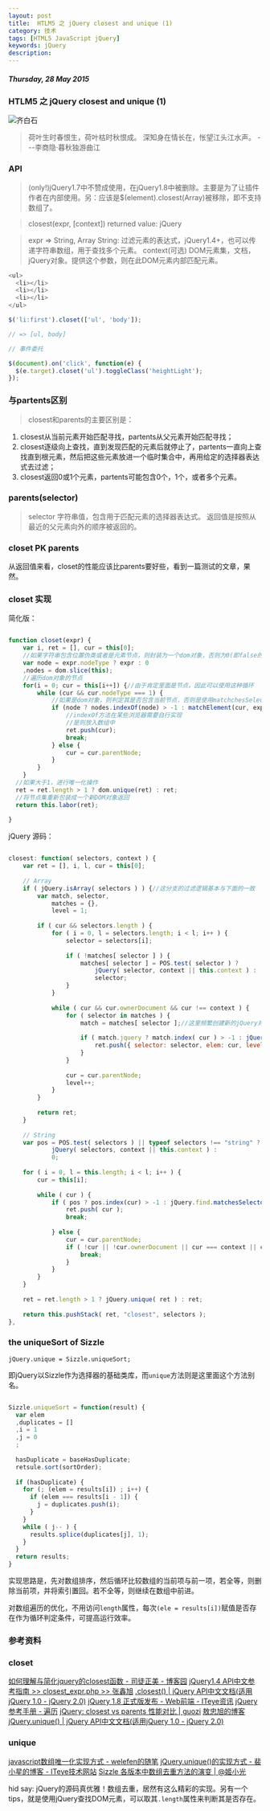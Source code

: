 ```yaml
---
layout: post
title:  HTLM5 之 jQuery closest and unique (1)
category: 技术
tags: [HTML5 JavaScript jQuery]
keywords: jQuery
description: 
---
```


##### Thursday, 28 May 2015

### HTLM5 之 jQuery closest and unique (1)

![齐白石](/../../assets/img/tech/2015/qibaishi_9.jpg)

> 荷叶生时春恨生，荷叶枯时秋恨成。
深知身在情长在，怅望江头江水声。
---李商隐·暮秋独游曲江

### API

> (only!)jQuery1.7中不赞成使用，在jQuery1.8中被删除。主要是为了让插件作者在内部使用。另：应该是$(element).closest(Array)被移除，即不支持数组了。

> closest(expr, [context])
returned value: jQuery

> expr => String, Array
String: 
过滤元素的表达式，jQuery1.4+，也可以传递字符串数组，用于查找多个元素。
context(可选)
DOM元素集，文档，jQuery对象。提供这个参数，则在此DOM元素内部匹配元素。


````javascript
<ul>
  <li></li>
  <li></li>
  <li></li>
</ul>

$('li:first').closet(['ul', 'body']);

// => [ul, body]

// 事件委托

$(document).on('click', function(e) {
  $(e.target).closet('ul').toggleClass('heightLight');
});

````

### 与partents区别

> closest和parents的主要区别是：
1. closest从当前元素开始匹配寻找，partents从父元素开始匹配寻找；
2. closest逐级向上查找，直到发现匹配的元素后就停止了，partents一直向上查找直到根元素，然后把这些元素放进一个临时集合中，再用给定的选择器表达式去过滤；
3. closest返回0或1个元素，partents可能包含0个，1个，或者多个元素。 

### parents(selector)
> selector 字符串值，包含用于匹配元素的选择器表达式。
返回值是按照从最近的父元素向外的顺序被返回的。

### closet PK parents
从返回值来看，closet的性能应该比parents要好些，看到一篇测试的文章，果然。

### closet 实现

简化版：

````javascript

function closet(expr) {
	var i, ret = [], cur = this[0];
	//如果字符串包含位置伪类或者是元素节点，则封装为一个dom对象，否则为0(即false的简写，用于快速跳过分支)
	var node = expr.nodeType ? expr : 0
	,nodes = dom.slice(this);
	//遍历dom对象的节点
	for(i = 0; cur = this[i++]) {//由于肯定里面是节点，因此可以使用这种循环
		while (cur && cur.nodeType === 1) {
	      	//如果是dom对象，则判定其是否包含当前节点，否则是使用matchchesSelector方法判定这个节点是否匹配给定的表达式expr
	      	if (node ? nodes.indexOf(node) > -1 : matchElement(cur, expr)) {
	      		//indexOf方法在某些浏览器需要自行实现
	      		//是则放入数组中
	      		ret.push(cur);
	      		break;
	      	} else {
	      		cur = cur.parentNode;
	      	}
		}
	}
  //如果大于1，进行唯一化操作
  ret = ret.length > 1 ? dom.unique(ret) : ret;
  //将节点集重新包装成一个新DOM对象返回
  return this.labor(ret);
	
}

````


jQuery 源码：


````javascript 

closest: function( selectors, context ) {
    var ret = [], i, l, cur = this[0];
     
    // Array
    if ( jQuery.isArray( selectors ) ) {//这分支的过滤逻辑基本与下面的一致
        var match, selector,
            matches = {},
            level = 1;
 
        if ( cur && selectors.length ) {
            for ( i = 0, l = selectors.length; i < l; i++ ) {
                selector = selectors[i];
 
                if ( !matches[ selector ] ) {
                    matches[ selector ] = POS.test( selector ) ?
                        jQuery( selector, context || this.context ) :
                        selector;
                }
            }
 
            while ( cur && cur.ownerDocument && cur !== context ) {
                for ( selector in matches ) {
                    match = matches[ selector ];//这里频繁创建新的jQuery对象与使用is这样复杂的方法,我不觉得其高效到哪里去
 
                    if ( match.jquery ? match.index( cur ) > -1 : jQuery( cur ).is( match ) ) {
                        ret.push({ selector: selector, elem: cur, level: level });
                    }
                }
 
                cur = cur.parentNode;
                level++;
            }
        }
 
        return ret;
    }
 
    // String
    var pos = POS.test( selectors ) || typeof selectors !== "string" ?
            jQuery( selectors, context || this.context ) :
            0;
 
    for ( i = 0, l = this.length; i < l; i++ ) {
        cur = this[i];
 
        while ( cur ) {
            if ( pos ? pos.index(cur) > -1 : jQuery.find.matchesSelector(cur, selectors) ) {
                ret.push( cur );
                break;
 
            } else {
                cur = cur.parentNode;
                if ( !cur || !cur.ownerDocument || cur === context || cur.nodeType === 11 ) {
                    break;
                }
            }
        }
    }
 
    ret = ret.length > 1 ? jQuery.unique( ret ) : ret;
 
    return this.pushStack( ret, "closest", selectors );
},


````

### the uniqueSort of Sizzle

`jQuery.unique = Sizzle.uniqueSort;`

即jQuery以Sizzle作为选择器的基础类库，而`unique`方法则是这里面这个方法别名。

````javascript

Sizzle.uniqueSort = function(result) {
  var elem
  ,duplicates = []
  ,i = 1
  ,j = 0
  ;
  
  hasDuplicate = baseHasDuplicate;
  retsule.sort(sortOrder);
  
  if (hasDuplicate) {
    for (; (elem = results[i]) ; i++) {
      if (elem === results[i - 1]) {
        j = duplicates.push(i);
      }
    }
    while ( j-- ) {
      results.splice(duplicates[j], 1);
    }
  }
  return results;
}

````

实现思路是，先对数组排序，然后循环比较数组的当前项与前一项，若全等，则删除当前项，并将索引置回。若不全等，则继续在数组中前进。

对数组遍历的优化，不用访问`length`属性，每次`(ele = results[i])`赋值是否存在作为循环判定条件，可提高运行效率。

### 参考资料

### closet
[如何理解与简化jquery的closest函数 - 司徒正美 - 博客园](http://www.cnblogs.com/rubylouvre/archive/2011/05/12/2043854.html)
[jQuery1.4 API中文参考指南 >> closest_expr.php >> 张鑫旭](http://www.zhangxinxu.com/jq/api14/closest_expr.php)
[.closest() | jQuery API中文文档(适用jQuery 1.0 - jQuery 2.0)](http://www.css88.com/jqapi-1.9/closest/)
[jQuery 1.8 正式版发布 - Web前端 - ITeye资讯](http://www.iteye.com/news/25784)
[jQuery 参考手册 - 遍历](http://www.w3school.com.cn/jquery/jquery_ref_traversing.asp)
[jQuery: closest vs parents 性能对比 | guozi](http://guozi149.me/tech/programminglanguage/javascript/781)
[敖忠旭的博客](http://www.worldtop2.com/main/article_detail/?article-id=53)
[jQuery.unique() | jQuery API中文文档(适用jQuery 1.0 - jQuery 2.0)](http://www.css88.com/jqapi-1.9/jQuery.unique/)

### unique 
[javascript数组唯一化实现方式 - welefen的随笔](http://www.welefen.com/javascript-array-unique.html)
[jQuery.unique()的实现方式 - 裴小星的博客 - ITeye技术网站](http://xxing22657-yahoo-com-cn.iteye.com/blog/1038480)
[Sizzle 各版本中数组去重方法的演变 | @姬小光](http://diao.it/blog/2012/09/22/array-duplicate-removal-in-sizzle/)

hid say: jQuery的源码真优雅！数组去重，居然有这么精彩的实现。另有一个tips，就是使用jQuery查找DOM元素，可以取其`.length`属性来判断其是否存在。



